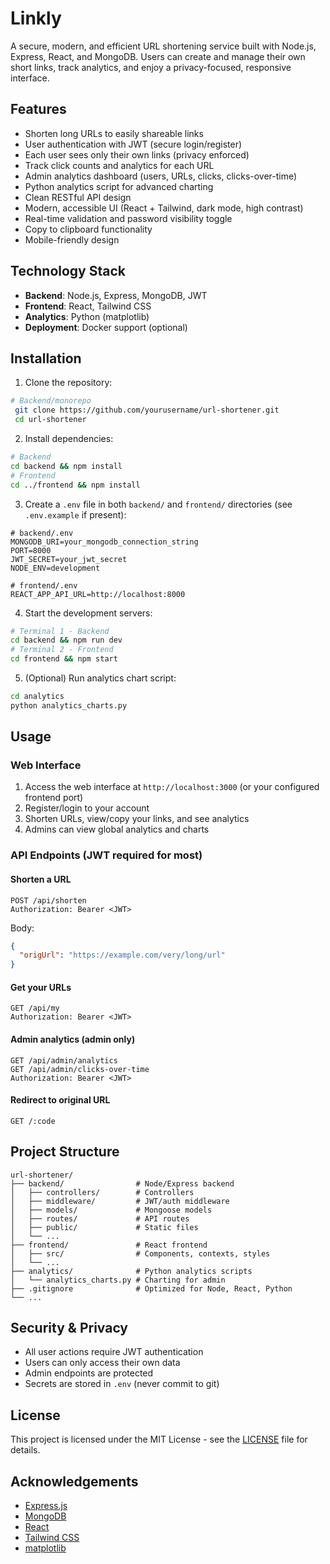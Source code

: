 # Linkly

A secure, modern, and efficient URL shortening service built with Node.js, Express, React, and MongoDB. Users can create and manage their own short links, track analytics, and enjoy a privacy-focused, responsive interface.

## Features

- Shorten long URLs to easily shareable links
- User authentication with JWT (secure login/register)
- Each user sees only their own links (privacy enforced)
- Track click counts and analytics for each URL
- Admin analytics dashboard (users, URLs, clicks, clicks-over-time)
- Python analytics script for advanced charting
- Clean RESTful API design
- Modern, accessible UI (React + Tailwind, dark mode, high contrast)
- Real-time validation and password visibility toggle
- Copy to clipboard functionality
- Mobile-friendly design

## Technology Stack

- **Backend**: Node.js, Express, MongoDB, JWT
- **Frontend**: React, Tailwind CSS
- **Analytics**: Python (matplotlib)
- **Deployment**: Docker support (optional)

## Installation

1. Clone the repository:
```bash
# Backend/monorepo
 git clone https://github.com/yourusername/url-shortener.git
 cd url-shortener
```

2. Install dependencies:
```bash
# Backend
cd backend && npm install
# Frontend
cd ../frontend && npm install
```

3. Create a `.env` file in both `backend/` and `frontend/` directories (see `.env.example` if present):
```
# backend/.env
MONGODB_URI=your_mongodb_connection_string
PORT=8000
JWT_SECRET=your_jwt_secret
NODE_ENV=development

# frontend/.env
REACT_APP_API_URL=http://localhost:8000
```

4. Start the development servers:
```bash
# Terminal 1 - Backend
cd backend && npm run dev
# Terminal 2 - Frontend
cd frontend && npm start
```

5. (Optional) Run analytics chart script:
```bash
cd analytics
python analytics_charts.py
```

## Usage

### Web Interface

1. Access the web interface at `http://localhost:3000` (or your configured frontend port)
2. Register/login to your account
3. Shorten URLs, view/copy your links, and see analytics
4. Admins can view global analytics and charts

### API Endpoints (JWT required for most)

#### Shorten a URL
```
POST /api/shorten
Authorization: Bearer <JWT>
```
Body:
```json
{
  "origUrl": "https://example.com/very/long/url"
}
```

#### Get your URLs
```
GET /api/my
Authorization: Bearer <JWT>
```

#### Admin analytics (admin only)
```
GET /api/admin/analytics
GET /api/admin/clicks-over-time
Authorization: Bearer <JWT>
```

#### Redirect to original URL
```
GET /:code
```

## Project Structure

```
url-shortener/
├── backend/                # Node/Express backend
│   ├── controllers/        # Controllers
│   ├── middleware/         # JWT/auth middleware
│   ├── models/             # Mongoose models
│   ├── routes/             # API routes
│   ├── public/             # Static files
│   └── ...
├── frontend/               # React frontend
│   ├── src/                # Components, contexts, styles
│   └── ...
├── analytics/              # Python analytics scripts
│   └── analytics_charts.py # Charting for admin
├── .gitignore              # Optimized for Node, React, Python
└── ...
```

## Security & Privacy
- All user actions require JWT authentication
- Users can only access their own data
- Admin endpoints are protected
- Secrets are stored in `.env` (never commit to git)

## License

This project is licensed under the MIT License - see the [LICENSE](LICENSE) file for details.

## Acknowledgements

- [Express.js](https://expressjs.com/)
- [MongoDB](https://www.mongodb.com/)
- [React](https://reactjs.org/)
- [Tailwind CSS](https://tailwindcss.com/)
- [matplotlib](https://matplotlib.org/)
